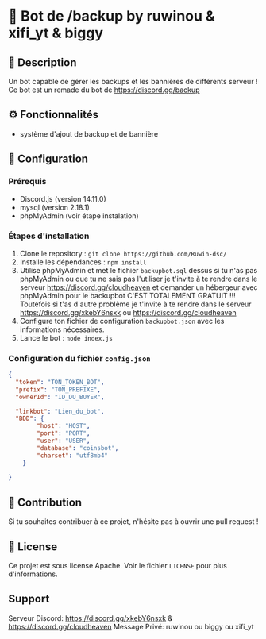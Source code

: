 
# :robot: **Bot de /backup by ruwinou & xifi_yt & biggy**

## :pencil: **Description**
Un bot capable de gérer les backups et les bannières de différents serveur ! 
Ce bot est un remade du bot de https://discord.gg/backup

## :gear: **Fonctionnalités**
- système d'ajout de backup et de bannière

## :wrench: **Configuration**

### **Prérequis**
- Discord.js (version 14.11.0)
- mysql (version 2.18.1)
- phpMyAdmin (voir étape instalation)

### **Étapes d'installation**
1. Clone le repository : `git clone https://github.com/Ruwin-dsc/`
2. Installe les dépendances : `npm install`
3. Utilise phpMyAdmin et met le fichier `backupbot.sql` dessus si tu n'as pas phpMyAdmin ou que tu ne sais pas l'utiliser je t'invite à te rendre dans le serveur https://discord.gg/cloudheaven et demander un hébergeur avec phpMyAdmin pour le backupbot C'EST TOTALEMENT GRATUIT !!! Toutefois si t'as d'autre problème je t'invite à te rendre dans le serveur https://discord.gg/xkebY6nsxk ou https://discord.gg/cloudheaven
4. Configure ton fichier de configuration `backupbot.json` avec les informations nécessaires.
5. Lance le bot : `node index.js`

### **Configuration du fichier `config.json`**
```json
{
  "token": "TON_TOKEN_BOT",
  "prefix": "TON_PREFIXE",
  "ownerId": "ID_DU_BUYER",

  "linkbot": "Lien_du_bot",
  "BDD": {
        "host": "HOST",
        "port": "PORT",
        "user": "USER",
        "database": "coinsbot",
        "charset": "utf8mb4"
    }
  
}
```

## :raised_hands: **Contribution**
Si tu souhaites contribuer à ce projet, n'hésite pas à ouvrir une pull request !

## :page_facing_up: **License**
Ce projet est sous license Apache. Voir le fichier `LICENSE` pour plus d'informations.

## **Support**
Serveur Discord: https://discord.gg/xkebY6nsxk & https://discord.gg/cloudheaven
Message Privé: ruwinou ou biggy ou xifi_yt

